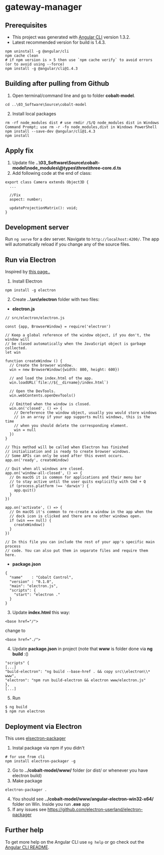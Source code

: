 # gateway-manager

## Prerequisites

* This project was generated with [Angular CLI](https://github.com/angular/angular-cli) version 1.3.2.
* Latest recommended version for build is 1.4.3.
```
npm uninstall -g @angular/cli
npm cache clean
# if npm version is > 5 then use `npm cache verify` to avoid errors (or to avoid using --force)
npm install -g @angular/cli@1.4.3
```

## Building after pulling from Github

1. Open terminal/command line and go to folder **cobalt-model**.

```
cd ..\03_Software\Source\cobalt-model
```

2. Install local packages

```
rm -rf node_modules dist # use rmdir /S/Q node_modules dist in Windows Command Prompt; use rm -r -fo node_modules,dist in Windows PowerShell
npm install --save-dev @angular/cli@1.4.3
npm install
```

## Apply fix

1. Update file **..\03_Software\Source\cobalt-model\node_modules\\@types\three\three-core.d.ts**
2. Add following code at the end of class:
```
export class Camera extends Object3D {
  ...

  //Fix
  aspect: number;

  updateProjectionMatrix(): void;
}
```

## Development server

Run `ng serve` for a dev server. Navigate to `http://localhost:4200/`. The app will automatically reload if you change any of the source files.

## Run via Electron
Inspired by [this page..](http://www.blog.bdauria.com/?p=806)

1. Install Electron
```
npm install -g electron
```

2. Create **..\src\electron** folder with two files:

  * **electron.js**
  ```
  // src/electron/electron.js

  const {app, BrowserWindow} = require('electron')

  // Keep a global reference of the window object, if you don't, the window will
  // be closed automatically when the JavaScript object is garbage collected.
  let win

  function createWindow () {
    // Create the browser window.
    win = new BrowserWindow({width: 800, height: 600})

    // and load the index.html of the app.
    win.loadURL(`file://${__dirname}/index.html`)

    // Open the DevTools.
    win.webContents.openDevTools()

    // Emitted when the window is closed.
    win.on('closed', () => {
      // Dereference the window object, usually you would store windows
      // in an array if your app supports multi windows, this is the time
      // when you should delete the corresponding element.
      win = null
    })
  }

  // This method will be called when Electron has finished
  // initialization and is ready to create browser windows.
  // Some APIs can only be used after this event occurs.
  app.on('ready', createWindow)

  // Quit when all windows are closed.
  app.on('window-all-closed', () => {
    // On macOS it is common for applications and their menu bar
    // to stay active until the user quits explicitly with Cmd + Q
    if (process.platform !== 'darwin') {
      app.quit()
    }
  })

  app.on('activate', () => {
    // On macOS it's common to re-create a window in the app when the
    // dock icon is clicked and there are no other windows open.
    if (win === null) {
      createWindow()
    }
  })

  // In this file you can include the rest of your app's specific main process
  // code. You can also put them in separate files and require them here.
  ```
  * **package.json**
```
{
  "name"    : "Cobalt Control",
  "version" : "0.1.0",
  "main": "electron.js",
  "scripts": {
    "start": "electron ."
  }
}
```
3. Update **index.html** this way:

```
<base href="/">
```
change to
```
<base href="./">
```
4. Update **package.json** in project (note that **www** is folder done via **ng build** :()

```
"scripts" {
[...]
"build-electron": "ng build --base-href . && copy src\\electron\\* www",
"electron": "npm run build-electron && electron www/electron.js"
},
[...]
```

5. Run
```
$ ng build
$ npm run electron
```

## Deployment via Electron

This uses [elsectron-packager](https://github.com/electron-userland/electron-packager)

1. Instal package via npm if you didn't
```
# for use from cli
npm install electron-packager -g
```
2. Go to **../cobalt-model/www/** folder (or dist/ or whenever you have electron build)
3. Make package
```
electron-packager .
```
4. You should see **../cobalt-model/www/angular-electron-win32-x64/** folder on Win.  Inside you run **.exe** app
5. If any issues see https://github.com/electron-userland/electron-packager



## Further help

To get more help on the Angular CLI use `ng help` or go check out the [Angular CLI README](https://github.com/angular/angular-cli/blob/master/README.md).

